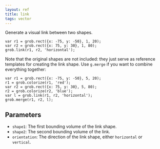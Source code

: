 ```yaml
---
layout: ref
title: link
tags: vector
---
```

Generate a visual link between two shapes.

    var r1 = grob.rect({x: -75, y: -50}, 1, 20);
    var r2 = grob.rect({x: 75, y: 30}, 1, 80);
    grob.link(r1, r2, 'horizontal');

Note that the original shapes are not included: they just serve as reference templates for creating the link shape. Use `g.merge` if you want to combine everything together:

    var r1 = grob.rect({x: -75, y: -50}, 5, 20);
    r1 = grob.colorize(r1, 'red');
    var r2 = grob.rect({x: 75, y: 30}, 5, 80);
    r2 = grob.colorize(r2, 'blue');
    var l = grob.link(r1, r2, 'horizontal');
    grob.merge(r1, r2, l);

## Parameters
- `shape1`: The first bounding volume of the link shape.
- `shape2`: The second bounding volume of the link.
- `orientation`: The direction of the link shape, either `horizontal` or `vertical`.
